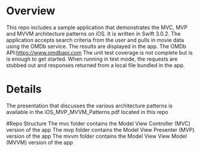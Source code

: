 # Overview
This repo includes a sample application that demonstrates the MVC, MVP and MVVM architecture patterns on iOS. It is written in Swift 3.0.2. 
The application accepts search criteria from the user and pulls in movie data using the OMDb service. The results are displayed in the app.
The OMDb API:https://www.omdbapi.com
The unit test coverage is not complete but is is enough to get started. When running in test mode, the requests are stubbed out and responses returned from a local file bundled in the app.

# Details
The  presentation that discusses the various architecture patterns is available in the iOS_MVP_MVVM_Patterns.pdf located in this repo

#Repo Structure
The mvc folder contains the Model View Controller (MVC) version of the app
The mvp folder contains the Model View Presenter (MVP) version of the app
The mvvm folder contains the Model View View Model (MVVM) version of the app


